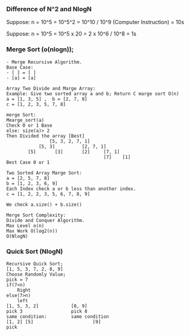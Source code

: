 ### Difference of N^2 and NlogN
Suppose: n  = 10^5
            = 10^5^2
            = 10^10 / 10^9 (Computer Instruction)
            = 10s


Suppose: n  = 10^5
            = 10^5 x 20
            = 2 x 10^6 / 10^8
            = 1s

### Merge Sort (o(nlogn));
    - Merge Recursive Algorithm.
    Base Case:
    - [ ] = [ ]
    - [a] = [a]

    Array Two Divide and Marge Array:
    Example: Give two sorted array a and b; Return C marge sort O(n)
    a = [1, 3, 5] ,  b = [2, 7, 8]
    c = [1, 2, 3, 5, 7, 8]

    merge Sort:
    Mearge_sort(a)
    Check 0 or 1 Base
    else: size(a)> 2
    Then Divided the array [Best]
                    [5, 3, 2, 7, 1]
                [5, 3]          [2, 7, 1]
            [5]       [3]       [2]     [7, 1]
                                        [7]    [1]
    Best Case 0 or 1

    Two Sorted Array Marge Sort:
    a = [2, 5, 7, 8]
    b = [1, 2, 3, 6, 9]
    Each Index check a or b less than another index.
    c = [1, 2, 2, 3, 5, 6, 7, 8, 9]

    We check a.size() + b.size()

    Merge Sort Complexity:
    Divide and Conquer Algorithm.
    Max Level o(n)
    Max Work O(log2(n))
    O(NlogN)




### Quick Sort (NlogN)
    Recursive Quick Sort;
    [1, 5, 3, 7, 2, 8, 9]
    Choose Randomly Value;
    pick = 7
    if(7<n)
        Right
    else(7>n)
        left
    [1, 5, 3, 2]            [8, 9]
    pick 3                  pick 8
    same condition:         same condition
    [1, 2] [5]                      [9]
    pick


